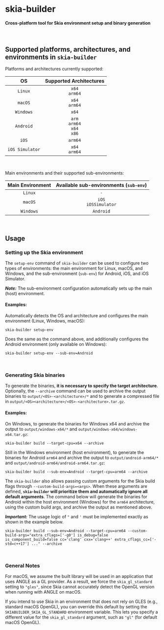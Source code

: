 # skia-builder
#### Cross-platform tool for Skia environment setup and binary generation

<br>

## Supported platforms, architectures, and environments in `skia-builder`

Platforms and architectures currently supported:


| OS | Supported Architectures |
| :-:        | :-:            |
| `Linux`  | `x64`<br>`arm64`        |
| `macOS`  | `x64`<br>`arm64`        |
| `Windows`  | `x64`        |
| `Android`  | `arm`<br>`arm64`<br>`x64`<br>`x86`        |
| `iOS`  | `arm64`        |
| `iOS Simulator`  | `x64`<br>`arm64`        |

<br>

Main environments and their supported sub-environments:

| Main Environment | Available sub-environments (`sub-env`) |
| :-:        | :-:            |
| `Linux`    | `-`        |
| `macOS`  | `iOS`<br>`iOSSimulator`        |
| `Windows`  | `Android`        |


<br>

## Usage
### Setting up the Skia environment


The `setup-env` command of `skia-builder` can be used to configure two types of environments: the main environment for Linux, macOS, and Windows, and the sub-environment (`sub-env`) for Android, iOS, and iOS Simulator.

***Note:*** The sub-environment configuration automatically sets up the main (host) environment.


#### Examples:

Automatically detects the OS and architecture and configures the main environment (Linux, Windows, macOS):

```
skia-builder setup-env
```

Does the same as the command above, and additionally configures the Android environment (only available on Windows):

```
skia-builder setup-env --sub-env=Android
```

<br>

### Generating Skia binaries

To generate the binaries, **it is necessary to specify the target architecture**. Optionally, the `--archive` command can be used to archive the output binaries to `output/<OS>-<architecture>/*` and to generate a compressed file in `output/<OS><architecture>/<OS>-<architecture>.tar.gz`.

#### Examples:

On Windows, to generate the binaries for Windows x64 and archive the output to `output/windows-x64/*` and `output/windows-x64/windows-x64.tar.gz`:
```
skia-builder build --target-cpu=x64 --archive
```

Still in the Windows environment (host environment), to generate the binaries for Android `arm64` and archive the output to `output/android-arm64/*` and `output/android-arm64/android-arm64.tar.gz`:

```
skia-builder build --sub-env=Android --target-cpu=arm64 --archive
```

The `skia-builder` also allows passing custom arguments for the Skia build flags through `--custom-build-args=<args>`. When these arguments are defined, **`skia-builder` will prioritize them and automatically ignore all default arguments**. The command below will generate the binaries for Android within the host environment (Windows) for the `arm64` architecture, using the custom build args, and archive the output as mentioned above.


***Important:*** The usage logic of `"` and `'` must be implemented exactly as shown in the example below.

```
skia-builder build --sub-env=Android --target-cpu=arm64 --custom-build-args="extra_cflags=['-g0'] is_debug=false is_component_build=false cc='clang' cxx='clang++' extra_cflags_cc=['-std=c++17'] ..." --archive
```

<br>

### General Notes
For macOS, we assume the built library will be used in an application that uses ANGLE as a GL provider. As a result, we force the `skia_gl_standard` setting to `"gles"`, since Skia cannot accurately detect the OpenGL version when running with ANGLE on macOS.

If you intend to use Skia in an environment that does not rely on GLES (e.g., standard macOS OpenGL), you can override this default by setting the `SKIABUILDER_SKIA_GL_STANDARD` environment variable. This lets you specify a different value for the `skia_gl_standard` argument, such as `"gl"` (for default macOS OpenGL).